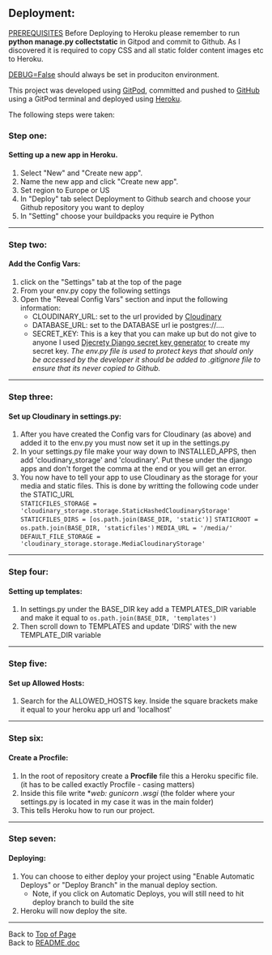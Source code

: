 ## Deployment: 

<u>PREREQUISITES</u> Before Deploying to Heroku please remember to run <b>python manage.py collectstatic</b> in Gitpod and commit to Github. As I discovered it is required to copy CSS and all static folder content images etc to Heroku.

<u>DEBUG=False</u> should always be set in produciton environment.

This project was developed using [GitPod](https://gitpod.io/), committed and pushed to [GitHub](https://github.com/) using a GitPod terminal and deployed using [Heroku](https://id.heroku.com/login).  



The following steps were taken:

### Step one: 
#### Setting up a new app in Heroku.
1. Select "New" and "Create new app".
1. Name the new app and click "Create new app".
1. Set region to Europe or US
1. In "Deploy" tab select Deployment to Github search and choose your Github repository you want to deploy
1. In "Setting" choose your buildpacks you require ie Python

***


### Step two: 
#### Add the Config Vars: 
1. click on the "Settings" tab at the top of the page
1. From your env.py copy the following settings
1. Open the "Reveal Config Vars" section and input the following information:
      * CLOUDINARY_URL: set to the url provided by [Cloudinary](https://cloudinary.com/)
      * DATABASE_URL: set to the DATABASE url ie postgres://....
      * SECRET_KEY: This is a key that you can make up but do not give to anyone
      I used [Djecrety Django secret key generator](https://djecrety.ir/) to create my secret key.
*The env.py file is used to protect keys that should only be accessed by the developer it should be added to .gitignore file to ensure that its never copied to Github.*  

***


### Step three:
#### Set up Cloudinary in settings.py:
1. After you have created the Config vars for Cloudinary (as above) and added it to the env.py you must now set it up in the settings.py 
1. In your settings.py file make your way down to INSTALLED_APPS, then add  'cloudinary_storage' and 'cloudinary'. Put these under the django apps and don't forget the comma at the end or you will get an error.
1. You now have to tell your app to use Cloudinary as the storage for your media and static files. This is done by writting the following code under the STATIC_URL   
`STATICFILES_STORAGE = 'cloudinary_storage.storage.StaticHashedCloudinaryStorage'`
`STATICFILES_DIRS = [os.path.join(BASE_DIR, 'static')]`
`STATICROOT = os.path.join(BASE_DIR, 'staticfiles')`
`MEDIA_URL = '/media/'`
`DEFAULT_FILE_STORAGE = 'cloudinary_storage.storage.MediaCloudinaryStorage'`

***

### Step four: 
#### Setting up templates:
1. In settings.py under the BASE_DIR key add a TEMPLATES_DIR variable and make it equal to `os.path.join(BASE_DIR, 'templates')`
1. Then scroll down to TEMPLATES and update 'DIRS' with the new TEMPLATE_DIR variable

***

### Step five:
#### Set up Allowed Hosts:
1. Search for the ALLOWED_HOSTS key. Inside the square brackets make it equal to your heroku app url and 'localhost'

***

### Step six:
#### Create a Procfile:
1. In the root of repository create a <b>Procfile</b> file this a Heroku specific file. (it has to be called exactly Procfile - casing matters)
1. Inside this file write **web: gunicorn *.wsgi** (the folder where your settings.py is located in my case it was in the main folder)
1. This tells Heroku how to run our project.

***


### Step seven:
#### Deploying: 
1. You can choose to either deploy your project using "Enable Automatic Deploys" or "Deploy Branch" in the manual deploy section.
      * Note, if you click on Automatic Deploys, you will still need to hit deploy branch to build the site
1. Heroku will now deploy the site.

***

Back to [Top of Page](#deployment)   
Back to [README.doc](/README.md)
